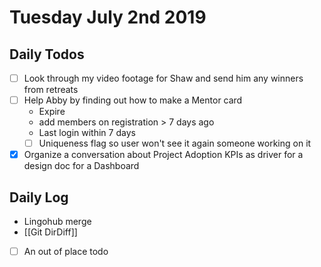 # Tuesday July 2nd 2019

## Daily Todos

- [ ] Look through my video footage for Shaw and send him any winners from
      retreats
- [ ] Help Abby by finding out how to make a Mentor card
  - Expire
  - add members on registration > 7 days ago
  - Last login within 7 days
  - [ ] Uniqueness flag so user won't see it again someone working on it
- [X] Organize a conversation about Project Adoption KPIs as driver for a design
      doc for a Dashboard

## Daily Log

- Lingohub merge
- [[Git DirDiff]]
- [ ] An out of place todo
